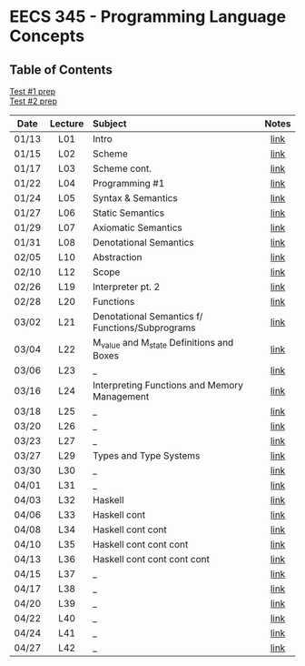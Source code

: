 # EECS 345 - Programming Language Concepts

## Table of Contents

[Test #1 prep](TP01.md)  
[Test #2 prep](TP01.md)  

Date | Lecture | Subject | Notes
:--: | :-: | :------ | :---:
 01/13 | L01 | Intro | [link](L01.md)
 01/15 | L02 | Scheme | [link](L02.md)
 01/17 | L03 | Scheme cont. | [link](L03.md)
 01/22 | L04 | Programming #1 | [link](L04.md)
 01/24 | L05 | Syntax & Semantics | [link](L05.md)
 01/27 | L06 | Static Semantics | [link](L06.md)
 01/29 | L07 | Axiomatic Semantics | [link](L07.md)
 01/31 | L08 | Denotational Semantics | [link](L08.md)
 02/05 | L10 | Abstraction | [link](L10.md)
 02/10 | L12 | Scope | [link](L12.md)
 02/26 | L19 | Interpreter pt. 2 | [link](L19.md)
 02/28 | L20 | Functions | [link](L20.md)
 03/02 | L21 | Denotational Semantics f/ Functions/Subprograms | [link](L21.md)
 03/04 | L22 | M<sub>value</sub> and M<sub>state</sub> Definitions and Boxes | [link](L22.md)
 03/06 | L23 | _ | [link](L23.md)
 03/16 | L24 | Interpreting Functions and Memory Management | [link](L24.md)
 03/18 | L25 | _ | [link](L25.md)
 03/20 | L26 | _ | [link](L26.md)
 03/23 | L27 | _ | [link](L27.md)
 03/27 | L29 | Types and Type Systems | [link](L29.md)
 03/30 | L30 | _ | [link](L30.md)
 04/01 | L31 | _ | [link](L31.md)
 04/03 | L32 | Haskell | [link](in_class_programming/Haskell01.hs)
 04/06 | L33 | Haskell cont | [link](in_class_programming/Haskell02.hs)
 04/08 | L34 | Haskell cont cont | [link](in_class_programming/Haskell03.hs)
 04/10 | L35 | Haskell cont cont cont | [link](in_class_programming/Haskell04.hs)
 04/13 | L36 | Haskell cont cont cont cont | [link](in_class_programming/Haskell05.hs)
 04/15 | L37 | _ | [link](L37.md)
 04/17 | L38 | _ | [link](L38.md)
 04/20 | L39 | _ | [link](L39.md)
 04/22 | L40 | _ | [link](L40.md)
 04/24 | L41 | _ | [link](L41.md)
 04/27 | L42 | _ | [link](L42.md)